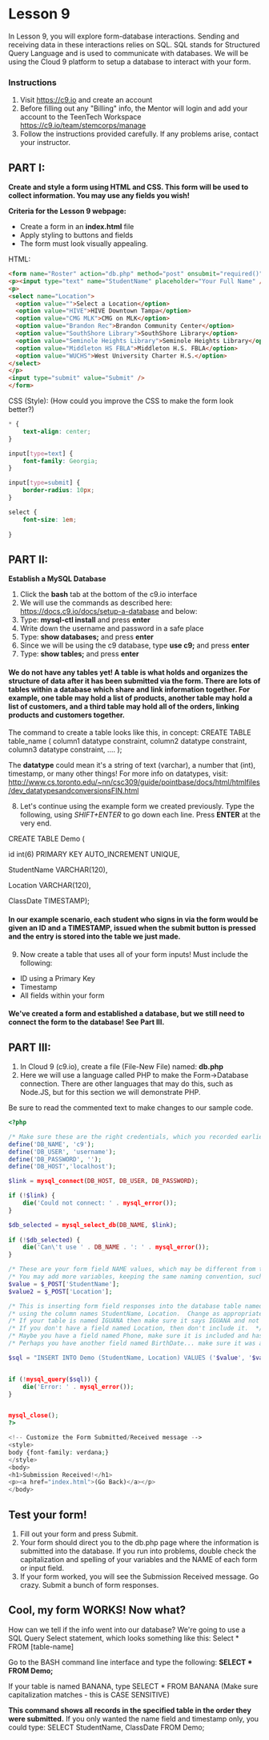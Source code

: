 # Lesson 9

In Lesson 9, you will explore form-database interactions. Sending and receiving data in these interactions relies on SQL. SQL stands for Structured Query Language and is used to communicate with databases. We will be using the Cloud 9 platform to setup a database to interact with your form.
 
### Instructions
1. Visit https://c9.io and create an account
2. Before filling out any "Billing" info, the Mentor will login and add your account to the TeenTech Workspace https://c9.io/team/stemcorps/manage
3. Follow the instructions provided carefully. If any problems arise, contact your instructor.


## PART I:
**Create and style a form using HTML and CSS.  This form will be used to collect information.  You may use any fields you wish!**

**Criteria for the Lesson 9 webpage:**
* Create a form in an **index.html** file
* Apply styling to buttons and fields
* The form must look visually appealing.

HTML:
```HTML
<form name="Roster" action="db.php" method="post" onsubmit="required()" />
<p><input type="text" name="StudentName" placeholder="Your Full Name" /></p>
<p>
<select name="Location">
  <option value="">Select a Location</option>
  <option value="HIVE">HIVE Downtown Tampa</option>
  <option value="CMG MLK">CMG on MLK</option>
  <option value="Brandon Rec">Brandon Community Center</option>
  <option value="SouthShore Library">SouthShore Library</option>
  <option value="Seminole Heights Library">Seminole Heights Library</option>
  <option value="Middleton HS FBLA">Middleton H.S. FBLA</option>
  <option value="WUCHS">West University Charter H.S.</option>
</select>
</p>
<input type="submit" value="Submit" />
</form>

```

CSS (Style):
(How could you improve the CSS to make the form look better?)
```CSS
* {
    text-align: center;
}

input[type=text] {
    font-family: Georgia;
}

input[type=submit] {
    border-radius: 10px;
}

select {
    font-size: 1em;
    
}
```


## PART II:

**Establish a MySQL Database**
1. Click the **bash** tab at the bottom of the c9.io interface
2. We will use the commands as described here: https://docs.c9.io/docs/setup-a-database and below:
3. Type: **mysql-ctl install** and press **enter**
4. Write down the username and password in a safe place
5. Type: **show databases;** and press **enter**
6. Since we will be using the c9 database, type **use c9;** and press **enter**
7. Type: **show tables;** and press **enter**

#### We do not have any tables yet!  A table is what holds and organizes the structure of data after it has been submitted via the form.  There are lots of tables within a database which share and link information together.  For example, one table may hold a list of products, another table may hold a list of customers, and a third table may hold all of the orders, linking products and customers together.

The command to create a table looks like this, in concept:
CREATE TABLE table_name (
    column1 datatype constraint,
    column2 datatype constraint,
    column3 datatype constraint,
    ....
);

The **datatype** could mean it's a string of text (varchar), a number that (int), timestamp, or many other things!  For more info on datatypes, visit: http://www.cs.toronto.edu/~nn/csc309/guide/pointbase/docs/html/htmlfiles/dev_datatypesandconversionsFIN.html


8. Let's continue using the example form we created previously.  Type the following, using *SHIFT+ENTER* to go down each line.  Press **ENTER** at the very end.

CREATE TABLE Demo (

  id int(6) PRIMARY KEY AUTO_INCREMENT UNIQUE,
  
  StudentName VARCHAR(120),
  
  Location VARCHAR(120),
  
  ClassDate TIMESTAMP);

#### In our example scenario, each student who signs in via the form would be given an ID and a TIMESTAMP, issued when the submit button is pressed and the entry is stored into the table we just made.  


9.  Now create a table that uses all of your form inputs!  Must include the following:
* ID using a Primary Key
* Timestamp
* All fields within your form

#### We've created a form and established a database, but we still need to connect the form to the database!  See Part III.




## PART III:

1. In Cloud 9 (c9.io), create a file (File-New File) named: **db.php**
2. Here we will use a language called PHP to make the Form->Database connection.  There are other languages that may do this, such as Node.JS, but for this section we will demonstrate PHP.

Be sure to read the commented text to make changes to our sample code.

```PHP
<?php

/* Make sure these are the right credentials, which you recorded earlier!! */
define('DB_NAME', 'c9');
define('DB_USER', 'username');
define('DB_PASSWORD', '');
define('DB_HOST','localhost');

$link = mysql_connect(DB_HOST, DB_USER, DB_PASSWORD);

if (!$link) {
    die('Could not connect: ' . mysql_error());
}

$db_selected = mysql_select_db(DB_NAME, $link);
 
if (!$db_selected) {
    die('Can\'t use ' . DB_NAME . ': ' . mysql_error());
}

/* These are your form field NAME values, which may be different from the sample! */
/* You may add more variables, keeping the same naming convention, such as $value3, $value4....etc. */
$value = $_POST['StudentName'];
$value2 = $_POST['Location'];

/* This is inserting form field responses into the database table named DEMO */
/* using the column names StudentName, Location.  Change as appropriate to your form. */
/* If your table is named IGUANA then make sure it says IGUANA and not DEMO.  */
/* If you don't have a field named Location, then don't include it.  */
/* Maybe you have a field named Phone, make sure it is included and has a variable assigned to it ($value) */
/* Perhaps you have another field named BirthDate... make sure it was assigned a value ($value3) and include it below. */

$sql = "INSERT INTO Demo (StudentName, Location) VALUES ('$value', '$value2')";


if (!mysql_query($sql)) {
    die('Error: ' . mysql_error());
}


mysql_close();
?>

<!-- Customize the Form Submitted/Received message -->
<style>
body {font-family: verdana;}
</style>
<body>
<h1>Submission Received!</h1>
<p><a href="index.html">(Go Back)</a></p>
</body>
```

## Test your form!
1. Fill out your form and press Submit.
2. Your form should direct you to the db.php page where the information is submitted into the database.  If you run into problems, double check the capitalization and spelling of your variables and the NAME of each form or input field.
3. If your form worked, you will see the Submission Received message.  Go crazy.  Submit a bunch of form responses.


## Cool, my form WORKS!  Now what?
How can we tell if the info went into our database? We're going to use a SQL Query Select statement, which looks something like this: Select * FROM [table-name]

Go to the BASH command line interface and type the following: 
**SELECT * FROM Demo;**

If your table is named BANANA, type SELECT * FROM BANANA
(Make sure capitalization matches - this is CASE SENSITIVE)

**This command shows all records in the specified table in the order they were submitted.**  If you only wanted the name field and timestamp only, you could type: SELECT StudentName, ClassDate FROM Demo;



